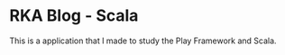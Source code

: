 RKA Blog - Scala
=================================

This is a application that I made to study the Play Framework and Scala.
